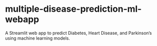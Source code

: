# multiple-disease-prediction-ml-webapp
A Streamlit web app to predict Diabetes, Heart Disease, and Parkinson’s using machine learning models.
